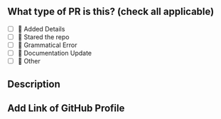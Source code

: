 ## What type of PR is this? (check all applicable)


- [ ] 🚀 Added Details
- [ ] 🌟 Stared the repo
- [ ] 🐛 Grammatical Error
- [ ] 📝 Documentation Update
- [ ] 🚩 Other

## Description



## Add Link of GitHub Profile


